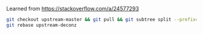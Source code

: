 Learned from https://stackoverflow.com/a/24577293

```sh
git checkout upstream-master && git pull && git subtree split --prefix=deconz --onto upstream-deconz && git checkout master
git rebase upstream-deconz

````
